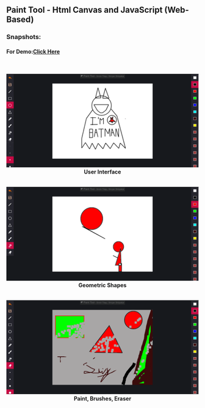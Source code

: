 ## Paint Tool -  Html Canvas and JavaScript (Web-Based)<br>
### Snapshots:<br>
#### For Demo:<a href = "sirishtitaju.com.np/paint-app.html">Click Here </a>
<br>
<p align="center">
<img src="img/thumb1.png">
<b>User Interface</b><br><br>
</p>
<p align="center">
<img src="img/thumb2.png">
<b>Geometric Shapes</b><br><br>
</p>
<p align="center">
<img src="img/thumb4.png">
<b>Paint, Brushes, Eraser</b><br><br>
</p>


